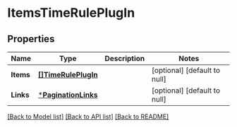 # ItemsTimeRulePlugIn

## Properties
Name | Type | Description | Notes
------------ | ------------- | ------------- | -------------
**Items** | [**[]TimeRulePlugIn**](TimeRulePlugIn.md) |  | [optional] [default to null]
**Links** | [***PaginationLinks**](PaginationLinks.md) |  | [optional] [default to null]

[[Back to Model list]](../README.md#documentation-for-models) [[Back to API list]](../README.md#documentation-for-api-endpoints) [[Back to README]](../README.md)


